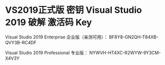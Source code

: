 # VS2019正式版 密钥 Visual Studio 2019 破解 激活码 Key

 

Visual Studio 2019 Enterprise 企业版（亲测可用）：
BF8Y8-GN2QH-T84XB-QVY3B-RC4DF

Visual Studio 2019 Professional 专业版：
NYWVH-HT4XC-R2WYW-9Y3CM-X4V3Y